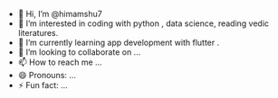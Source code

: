 - 👋 Hi, I’m @himamshu7
- 👀 I’m interested in coding with python , data science, reading vedic literatures.
- 🌱 I’m currently learning app development with flutter .
- 💞️ I’m looking to collaborate on ...
- 📫 How to reach me ...
- 😄 Pronouns: ...
- ⚡ Fun fact: ...

<!---
himamshu7/himamshu7 is a ✨ special ✨ repository because its `README.md` (this file) appears on your GitHub profile.
You can click the Preview link to take a look at your changes.
--->
